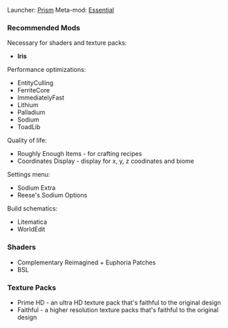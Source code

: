 Launcher: [Prism](https://prismlauncher.org)
Meta-mod: [Essential](https://essential.gg)

### Recommended Mods

Necessary for shaders and texture packs:

- **Iris**

Performance optimizations:

- EntityCulling
- FerriteCore
- ImmediatelyFast
- Lithium
- Palladium
- Sodium
- ToadLib

Quality of life:

- Roughly Enough Items - for crafting recipes
- Coordinates Display - display for x, y, z coodinates and biome

Settings menu:

- Sodium Extra
- Reese's Sodium Options

Build schematics:

- Litematica
- WorldEdit

### Shaders

- Complementary Reimagined + Euphoria Patches
- BSL

### Texture Packs

- Prime HD - an ultra HD texture pack that's faithful to the original design
- Faithful - a higher resolution texture packs that's faithful to the original design
